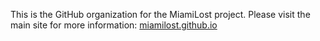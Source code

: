 This is the GitHub organization for the MiamiLost project. Please visit the main site for more information: [miamilost.github.io](https://miamilost.github.io)
